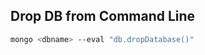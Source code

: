 <!-- TITLE: MongoDB -->
<!-- SUBTITLE: Tips and Tricks -->

## Drop DB from Command Line

```bash
mongo <dbname> --eval "db.dropDatabase()"
```
